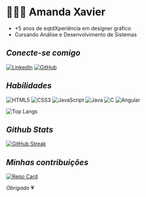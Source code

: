 # 🧑🏼‍💻 Amanda Xavier

- +5 anos de eqtdXperiência em designer gráfico
- Cursando Análise e Desenvolvimento de Sistemas

## _Conecte-se comigo_

[![LinkedIn](https://img.shields.io/badge/LinkedIn-FFC0CB?style=for-the-badge&logo=linkedin&logoColor=0E76A8)](https://www.linkedin.com/in/amanda-xavier-19820a1b2/)
[![GitHub](https://img.shields.io/badge/GitHub-FFC0CB?style=for-the-badge&logo=github&logoColor=0E76A8)](https://github.com/amandaxavierdeaguiar)

## _Habilidades_

![HTML5](https://img.shields.io/badge/HTML5-FFC0CB?style=for-the-badge&logo=html5)
![CSS3](https://img.shields.io/badge/CSS3-FFC0CB?style=for-the-badge&logo=css3&logoColor=264CE4)
![JavaScript](https://img.shields.io/badge/JavaScript-FFC0CB?style=for-the-badge&logo=javascript)
![Java](https://img.shields.io/badge/Java-FFC0CB?style=for-the-badge&logo=java)
![C](https://img.shields.io/badge/C-FFC0CB?style=for-the-badge&logo=c)
![Angular](https://img.shields.io/badge/Angular-FFC0CB?style=for-the-badge&logo=angular&logoColor=C3002F)

![Top Langs](https://github-readme-stats-git-masterrstaa-rickstaa.vercel.app/api/top-langs/?username=amandaxavierdeaguiar&layout=compact&bg_color=FFC0CB&title_color=000&text_color=000)

## _Github Stats_

[![GitHub Streak](https://streak-stats.demolab.com/?user=amandaxavierdeaguiar&theme=graywhite&background=FFC0CB&dates=FFF)](https://git.io/streak-stats)

## _Minhas contribuições_

[![Repo Card](https://github-readme-stats.vercel.app/api/pin/?username=amandaxavierdeaguiar&repo=dio-lab-open-source&bg_color=FFC0CB&show_icons=true&icon_color=30A3DC&title_color=000&text_color=FFF)](https://github.com/amandaxavierdeaguiar/dio-lab-open-source)

_Obrigada_ 💗
